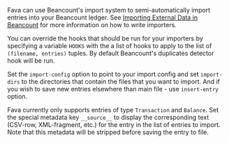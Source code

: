 Fava can use Beancount's import system to semi-automatically import entries into
your Beancount ledger. See
[Importing External Data in Beancount](http://furius.ca/beancount/doc/ingest)
for more information on how to write importers.

You can override the hooks that should be run for your importers by specifying a
variable `HOOKS` with the a list of hooks to apply to the list of
`(filename, entries)` tuples. By default Beancount's duplicates detector hook
will be run.

Set the `import-config` option to point to your import config and set
`import-dirs` to the directories that contain the files that you want to import.
And if you wish to save new entries elsewhere than main file - use
`insert-entry` option.

Fava currently only supports entries of type `Transaction` and `Balance`. Set
the special metadata key `__source__` to display the corresponding text
(CSV-row, XML-fragment, etc.) for the entry in the list of entries to import.
Note that this metadata will be stripped before saving the entry to file.
